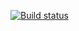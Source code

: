 [![Build status](https://build.appcenter.ms/v0.1/apps/ec2dd10e-14d9-43c1-b01f-4aa4e9319b0d/branches/develop/badge)](https://appcenter.ms)

